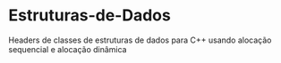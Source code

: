 # Estruturas-de-Dados
Headers de classes de estruturas de dados para C++ usando alocação sequencial e alocação dinâmica
